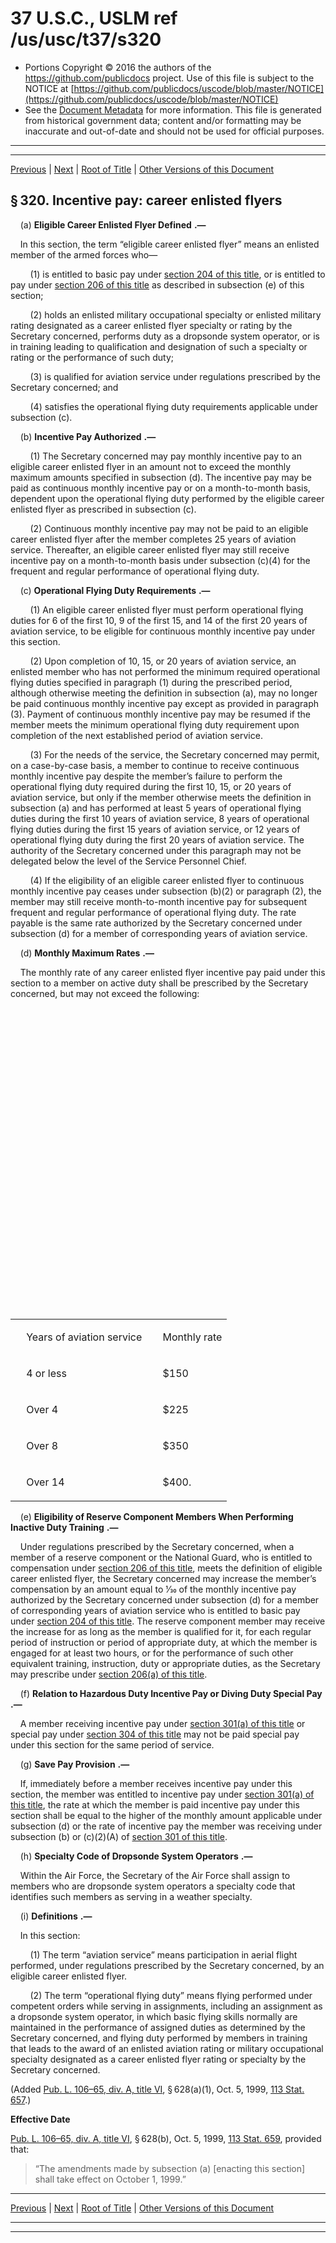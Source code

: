 ---
---

# 37 U.S.C., USLM ref /us/usc/t37/s320

* Portions Copyright © 2016 the authors of the https://github.com/publicdocs project.
  Use of this file is subject to the NOTICE at [https://github.com/publicdocs/uscode/blob/master/NOTICE](https://github.com/publicdocs/uscode/blob/master/NOTICE)
* See the [Document Metadata](././../../../../..//README.md) for more information.
  This file is generated from historical government data; content and/or formatting may be inaccurate and out-of-date and should not be used for official purposes.

----------
----------

[Previous](./../../../../..//us/usc/t37/ch5/schI/m__us_usc_t37_s319.md) | [Next](./../../../../..//us/usc/t37/ch5/schI/m__us_usc_t37_s321.md) | [Root of Title](./../../../../../) | [Other Versions of this Document](https://publicdocs.github.io/go/links?ns=uslm&ref=%2Fus%2Fusc%2Ft37%2Fs320)

## § 320. Incentive pay: career enlisted flyers

    (a)  __Eligible Career Enlisted Flyer Defined__  __.—__ 

    In this section, the term “eligible career enlisted flyer” means an enlisted member of the armed forces who—

        (1) is entitled to basic pay under [section 204 of this title][/us/usc/t37/s204], or is entitled to pay under [section 206 of this title][/us/usc/t37/s206] as described in subsection (e) of this section;

        (2) holds an enlisted military occupational specialty or enlisted military rating designated as a career enlisted flyer specialty or rating by the Secretary concerned, performs duty as a dropsonde system operator, or is in training leading to qualification and designation of such a specialty or rating or the performance of such duty;

        (3) is qualified for aviation service under regulations prescribed by the Secretary concerned; and

        (4) satisfies the operational flying duty requirements applicable under subsection (c).

    (b)  __Incentive Pay Authorized__  __.—__ 

        (1) The Secretary concerned may pay monthly incentive pay to an eligible career enlisted flyer in an amount not to exceed the monthly maximum amounts specified in subsection (d). The incentive pay may be paid as continuous monthly incentive pay or on a month-to-month basis, dependent upon the operational flying duty performed by the eligible career enlisted flyer as prescribed in subsection (c).

        (2) Continuous monthly incentive pay may not be paid to an eligible career enlisted flyer after the member completes 25 years of aviation service. Thereafter, an eligible career enlisted flyer may still receive incentive pay on a month-to-month basis under subsection (c)(4) for the frequent and regular performance of operational flying duty.

    (c)  __Operational Flying Duty Requirements__  __.—__ 

        (1) An eligible career enlisted flyer must perform operational flying duties for 6 of the first 10, 9 of the first 15, and 14 of the first 20 years of aviation service, to be eligible for continuous monthly incentive pay under this section.

        (2) Upon completion of 10, 15, or 20 years of aviation service, an enlisted member who has not performed the minimum required operational flying duties specified in paragraph (1) during the prescribed period, although otherwise meeting the definition in subsection (a), may no longer be paid continuous monthly incentive pay except as provided in paragraph (3). Payment of continuous monthly incentive pay may be resumed if the member meets the minimum operational flying duty requirement upon completion of the next established period of aviation service.

        (3) For the needs of the service, the Secretary concerned may permit, on a case-by-case basis, a member to continue to receive continuous monthly incentive pay despite the member’s failure to perform the operational flying duty required during the first 10, 15, or 20 years of aviation service, but only if the member otherwise meets the definition in subsection (a) and has performed at least 5 years of operational flying duties during the first 10 years of aviation service, 8 years of operational flying duties during the first 15 years of aviation service, or 12 years of operational flying duty during the first 20 years of aviation service. The authority of the Secretary concerned under this paragraph may not be delegated below the level of the Service Personnel Chief.

        (4) If the eligibility of an eligible career enlisted flyer to continuous monthly incentive pay ceases under subsection (b)(2) or paragraph (2), the member may still receive month-to-month incentive pay for subsequent frequent and regular performance of operational flying duty. The rate payable is the same rate authorized by the Secretary concerned under subsection (d) for a member of corresponding years of aviation service.

    (d)  __Monthly Maximum Rates__  __.—__ 

    The monthly rate of any career enlisted flyer incentive pay paid under this section to a member on active duty shall be prescribed by the Secretary concerned, but may not exceed the following:

<table>

      <tr>

        <td> 

    Years of aviation service  </td>

        <td> 

    Monthly rate  </td>

  </tr>

      <tr>

        <td> 

    4 or less  </td>

        <td> 

    $150     </td>

  </tr>

      <tr>

        <td> 

    Over 4  </td>

        <td> 

    $225     </td>

  </tr>

      <tr>

        <td> 

    Over 8  </td>

        <td> 

    $350     </td>

  </tr>

      <tr>

        <td> 

    Over 14  </td>

        <td> 

    $400.   </td>

  </tr>

    </table>

    (e)  __Eligibility of Reserve Component Members When Performing Inactive Duty Training__  __.—__ 

    Under regulations prescribed by the Secretary concerned, when a member of a reserve component or the National Guard, who is entitled to compensation under [section 206 of this title][/us/usc/t37/s206], meets the definition of eligible career enlisted flyer, the Secretary concerned may increase the member’s compensation by an amount equal to 1⁄30 of the monthly incentive pay authorized by the Secretary concerned under subsection (d) for a member of corresponding years of aviation service who is entitled to basic pay under [section 204 of this title][/us/usc/t37/s204]. The reserve component member may receive the increase for as long as the member is qualified for it, for each regular period of instruction or period of appropriate duty, at which the member is engaged for at least two hours, or for the performance of such other equivalent training, instruction, duty or appropriate duties, as the Secretary may prescribe under [section 206(a) of this title][/us/usc/t37/s206/a].

    (f)  __Relation to Hazardous Duty Incentive Pay or Diving Duty Special Pay__  __.—__ 

    A member receiving incentive pay under [section 301(a) of this title][/us/usc/t37/s301/a] or special pay under [section 304 of this title][/us/usc/t37/s304] may not be paid special pay under this section for the same period of service.

    (g)  __Save Pay Provision__  __.—__ 

    If, immediately before a member receives incentive pay under this section, the member was entitled to incentive pay under [section 301(a) of this title][/us/usc/t37/s301/a], the rate at which the member is paid incentive pay under this section shall be equal to the higher of the monthly amount applicable under subsection (d) or the rate of incentive pay the member was receiving under subsection (b) or (c)(2)(A) of [section 301 of this title][/us/usc/t37/s301].

    (h)  __Specialty Code of Dropsonde System Operators__  __.—__ 

    Within the Air Force, the Secretary of the Air Force shall assign to members who are dropsonde system operators a specialty code that identifies such members as serving in a weather specialty.

    (i)  __Definitions__  __.—__ 

    In this section:

        (1) The term “aviation service” means participation in aerial flight performed, under regulations prescribed by the Secretary concerned, by an eligible career enlisted flyer.

        (2) The term “operational flying duty” means flying performed under competent orders while serving in assignments, including an assignment as a dropsonde system operator, in which basic flying skills normally are maintained in the performance of assigned duties as determined by the Secretary concerned, and flying duty performed by members in training that leads to the award of an enlisted aviation rating or military occupational specialty designated as a career enlisted flyer rating or specialty by the Secretary concerned.

(Added [Pub. L. 106–65, div. A, title VI][/us/pl/106/65/dA/tVI], § 628(a)(1), Oct. 5, 1999, [113 Stat. 657][/us/stat/113/657].)

 __Effective Date__ 

[Pub. L. 106–65, div. A, title VI][/us/pl/106/65/dA/tVI], § 628(b), Oct. 5, 1999, [113 Stat. 659][/us/stat/113/659], provided that: 

> “The amendments made by subsection (a) \[enacting this section\] shall take effect on October 1, 1999.”

----------

[Previous](./../../../../..//us/usc/t37/ch5/schI/m__us_usc_t37_s319.md) | [Next](./../../../../..//us/usc/t37/ch5/schI/m__us_usc_t37_s321.md) | [Root of Title](./../../../../../) | [Other Versions of this Document](https://publicdocs.github.io/go/links?ns=uslm&ref=%2Fus%2Fusc%2Ft37%2Fs320)

----------
----------

[/us/usc/t37/s204]: https://publicdocs.github.io/go/links?ns=uslm&ref=%2Fus%2Fusc%2Ft37%2Fs204
[/us/usc/t37/s206]: https://publicdocs.github.io/go/links?ns=uslm&ref=%2Fus%2Fusc%2Ft37%2Fs206
[/us/usc/t37/s206]: https://publicdocs.github.io/go/links?ns=uslm&ref=%2Fus%2Fusc%2Ft37%2Fs206
[/us/usc/t37/s204]: https://publicdocs.github.io/go/links?ns=uslm&ref=%2Fus%2Fusc%2Ft37%2Fs204
[/us/usc/t37/s206/a]: https://publicdocs.github.io/go/links?ns=uslm&ref=%2Fus%2Fusc%2Ft37%2Fs206%2Fa
[/us/usc/t37/s301/a]: https://publicdocs.github.io/go/links?ns=uslm&ref=%2Fus%2Fusc%2Ft37%2Fs301%2Fa
[/us/usc/t37/s304]: https://publicdocs.github.io/go/links?ns=uslm&ref=%2Fus%2Fusc%2Ft37%2Fs304
[/us/usc/t37/s301/a]: https://publicdocs.github.io/go/links?ns=uslm&ref=%2Fus%2Fusc%2Ft37%2Fs301%2Fa
[/us/usc/t37/s301]: https://publicdocs.github.io/go/links?ns=uslm&ref=%2Fus%2Fusc%2Ft37%2Fs301
[/us/pl/106/65/dA/tVI]: https://publicdocs.github.io/go/links?ns=uslm&ref=%2Fus%2Fpl%2F106%2F65%2FdA%2FtVI
[/us/stat/113/657]: https://publicdocs.github.io/go/links?ns=uslm&ref=%2Fus%2Fstat%2F113%2F657
[/us/pl/106/65/dA/tVI]: https://publicdocs.github.io/go/links?ns=uslm&ref=%2Fus%2Fpl%2F106%2F65%2FdA%2FtVI
[/us/stat/113/659]: https://publicdocs.github.io/go/links?ns=uslm&ref=%2Fus%2Fstat%2F113%2F659


